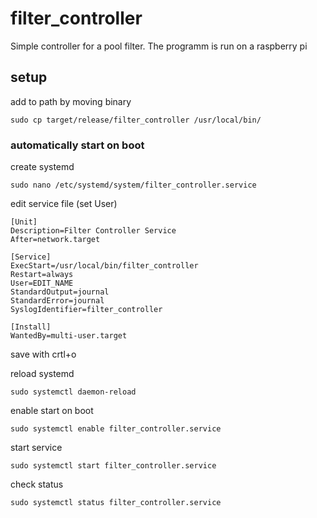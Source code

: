 # filter_controller

Simple controller for a pool filter. The programm is run on a raspberry pi

## setup

add to path by moving binary
```
sudo cp target/release/filter_controller /usr/local/bin/
```
### automatically start on boot 

create systemd
```
sudo nano /etc/systemd/system/filter_controller.service
```
edit service file (set User)
```
[Unit]
Description=Filter Controller Service
After=network.target

[Service]
ExecStart=/usr/local/bin/filter_controller
Restart=always
User=EDIT_NAME
StandardOutput=journal
StandardError=journal
SyslogIdentifier=filter_controller

[Install]
WantedBy=multi-user.target
```
save with crtl+o

reload systemd
```
sudo systemctl daemon-reload
```
enable start on boot
```
sudo systemctl enable filter_controller.service
```

start service
```
sudo systemctl start filter_controller.service
```

check status
```
sudo systemctl status filter_controller.service
```